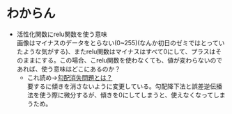 # わからん
- 活性化関数にrelu関数を使う意味  
画像はマイナスのデータをとらない(0~255)(なんか初日のゼミではとっていたような気がする)、またrelu関数はマイナスはすべて0にして、プラスはそのままにする。この場合、こrelu関数を使わなくても、値が変わらないのであれば、使う意味はどこにあるのか？
  - これ読め→[勾配消失問題とは？](http://marupeke296.com/IKDADV_DL_No6_vanishing_grad_prob.html)  
  要するに傾きを消さないように変更している。勾配降下法と誤差逆伝播法を使う際に微分するが、傾きを0にしてしまうと、使えなくなってしまうため。